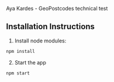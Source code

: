 Aya Kardes - GeoPostcodes technical test

## Installation Instructions

1. Install node modules:

```bash
npm install
```

2. Start the app

```bash
npm start
```
